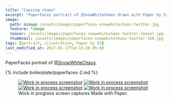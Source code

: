 ```yaml
---
title: "Causing chaos"
excerpt: "PaperFaces portrait of @SnowWhiteChaos drawn with Paper by 53 on an iPad."
image: 
  path: &image /assets/images/paperfaces-snowwhitechaos-twitter.jpg 
  feature: *image
  teaser: /assets/images/paperfaces-snowwhitechaos-twitter-teaser.jpg
  thumbnail: /assets/images/paperfaces-snowwhitechaos-twitter-150.jpg
tags: [portrait, illustration, Paper by 53]
last_modified_at: 2017-01-17T14:15:26-05:00
---
```


PaperFaces portrait of [@SnowWhiteChaos](https://twitter.com/SnowWhiteChaos).

{% include boilerplate/paperfaces-2.md %}

<figure class="third">
	<a href="/assets/images/paperfaces-snowwhitechaos-process-1-lg.jpg"><img src="/assets/images/paperfaces-snowwhitechaos-process-1-600.jpg" alt="Work in process screenshot"></a>
	<a href="/assets/images/paperfaces-snowwhitechaos-process-2-lg.jpg"><img src="/assets/images/paperfaces-snowwhitechaos-process-2-600.jpg" alt="Work in process screenshot"></a>
	<a href="/assets/images/paperfaces-snowwhitechaos-process-3-lg.jpg"><img src="/assets/images/paperfaces-snowwhitechaos-process-3-600.jpg" alt="Work in process screenshot"></a>
	<a href="/assets/images/paperfaces-snowwhitechaos-process-4-lg.jpg"><img src="/assets/images/paperfaces-snowwhitechaos-process-4-600.jpg" alt="Work in process screenshot"></a>
	<figcaption>Work in progress screen captures Made with Paper.</figcaption>
</figure>

